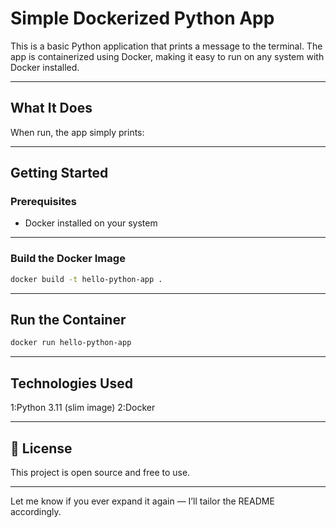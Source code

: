 #  Simple Dockerized Python App

This is a basic Python application that prints a message to the terminal. The app is containerized using Docker, making it easy to run on any system with Docker installed.

---

##  What It Does

When run, the app simply prints:


---

##  Getting Started

###  Prerequisites

- Docker installed on your system

---

###  Build the Docker Image

```bash
docker build -t hello-python-app .
```
---
##  Run the Container
```bash
docker run hello-python-app
```
---

##  Technologies Used
1:Python 3.11 (slim image)
2:Docker

---

## 🔖 License
This project is open source and free to use.

---

Let me know if you ever expand it again — I’ll tailor the README accordingly.


